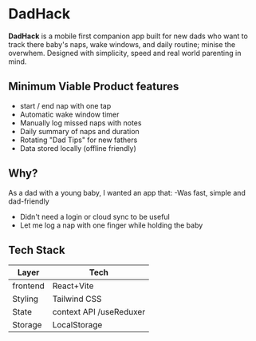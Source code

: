 # DadHack

**DadHack** is a mobile first companion app built for new dads who want to track there baby's naps, wake windows, and daily routine; minise the overwhem. Designed with simplicity, speed and real world parenting in mind.
## Minimum Viable Product features
- start / end nap with one tap
- Automatic wake window timer
- Manually log missed naps with notes
- Daily summary of naps and duration
- Rotating "Dad Tips" for new fathers
- Data stored locally (offline friendly)

## Why?
As a dad with a young baby, I wanted an app that:
-Was fast, simple and dad-friendly
- Didn't need a login or cloud sync to be useful
- Let me log a nap with one finger while holding the baby

## Tech Stack
| Layer | Tech |
|-------|------|
|frontend| React+Vite|
|Styling| Tailwind CSS|
|State| context API /useReduxer|
|Storage| LocalStorage|
